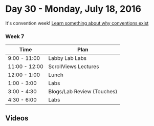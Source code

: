 # Day 30  - Monday, July 18, 2016 


It's convention week! [Learn something about why conventions
exist](http://www.newyorker.com/magazine/2016/07/04/conventions-primaries-and-the-presidency)
### Week 7



Time       | Plan     |
----------------|-------
9:00 - 11:00  | Labby Lab Labs
11:00 - 12:00 | ScrollViews Lectures
12:00 - 1:00    | Lunch
1:00 - 3:00    | Labs
3:00 - 4:30  | Blogs/Lab Review (Touches)
4:30 - 6:00    | Labs

## Videos

